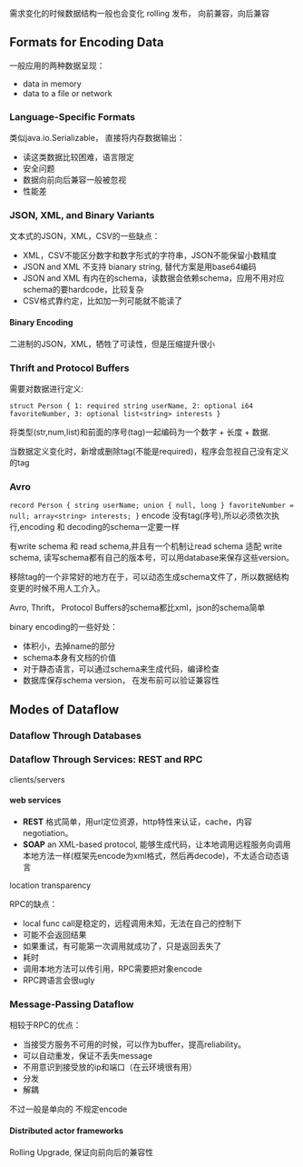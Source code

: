 需求变化的时候数据结构一般也会变化
rolling 发布， 向前兼容，向后兼容

## Formats for Encoding Data
一般应用的两种数据呈现：
- data in memory
- data to a file or network

### Language-Specific Formats
类似java.io.Serializable， 直接将内存数据输出：
- 读这类数据比较困难，语言限定
- 安全问题
- 数据向前向后兼容一般被忽视
- 性能差

### JSON, XML, and Binary Variants

文本式的JSON，XML，CSV的一些缺点：
- XML，CSV不能区分数字和数字形式的字符串，JSON不能保留小数精度
- JSON and XML 不支持 bianary string, 替代方案是用base64编码
- JSON and XML 有内在的schema，读数据会依赖schema，应用不用对应schema的要hardcode，比较复杂
- CSV格式靠约定，比如加一列可能就不能读了

#### Binary Encoding

二进制的JSON，XML，牺牲了可读性，但是压缩提升很小

### Thrift and Protocol Buffers
需要对数据进行定义:

`struct Person {
 1: required string userName,
 2: optional i64 favoriteNumber,
 3: optional list<string> interests
}`

将类型(str,num,list)和前面的序号(tag)一起编码为一个数字 + 长度 + 数据.

当数据定义变化时，新增或删除tag(不能是required)，程序会忽视自己没有定义的tag

### Avro

`record Person {
    string userName;
    union { null, long } favoriteNumber = null;
    array<string> interests;
}`
encode 没有tag(序号),所以必须依次执行,encoding 和 decoding的schema一定要一样

有write schema 和 read schema,并且有一个机制让read schema 适配 write schema, 读写schema都有自己的版本号，可以用database来保存这些version。

移除tag的一个非常好的地方在于，可以动态生成schema文件了，所以数据结构变更的时候不用人工介入。

Avro, Thrift， Protocol Buffers的schema都比xml，json的schema简单

binary encoding的一些好处：
- 体积小，去掉name的部分
- schema本身有文档的价值
- 对于静态语言，可以通过schema来生成代码，编译检查
- 数据库保存schema version， 在发布前可以验证兼容性


## Modes of Dataflow

### Dataflow Through Databases

### Dataflow Through Services: REST and RPC
clients/servers

#### web services  
- **REST** 格式简单，用url定位资源，http特性来认证，cache，内容negotiation。
- **SOAP** an XML-based protocol, 能够生成代码，让本地调用远程服务向调用本地方法一样(框架先encode为xml格式，然后再decode)，不太适合动态语言  

location transparency

RPC的缺点：
- local func call是稳定的，远程调用未知，无法在自己的控制下
- 可能不会返回结果
- 如果重试，有可能第一次调用就成功了，只是返回丢失了
- 耗时
- 调用本地方法可以传引用，RPC需要把对象encode
- RPC跨语言会很ugly

### Message-Passing Dataflow

相较于RPC的优点：
- 当接受方服务不可用的时候，可以作为buffer，提高reliability。
- 可以自动重发，保证不丢失message
- 不用意识到接受放的ip和端口（在云环境很有用）
- 分发
- 解耦

不过一般是单向的
不规定encode

#### Distributed actor frameworks

Rolling Upgrade, 保证向前向后的兼容性